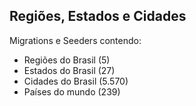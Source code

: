 
## Regiões, Estados e Cidades

Migrations e Seeders contendo:
- Regiões do Brasil (5)
- Estados do Brasil (27)
- Cidades do Brasil (5.570)
- Países do mundo (239)